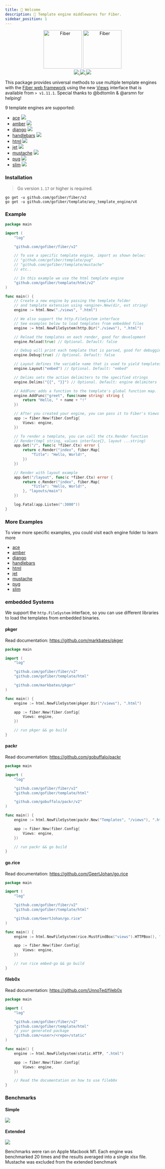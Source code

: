 ```yaml
---
title: 👋 Welcome
description: 🧬 Template engine middlewares for Fiber.
sidebar_position: 1
---
```



<p align="center">
  <img height="125" alt="Fiber" src="https://raw.githubusercontent.com/gofiber/template/master/.github/logo-dark.svg#gh-dark-mode-only"/>
  <img height="125" alt="Fiber" src="https://raw.githubusercontent.com/gofiber/template/master/.github/logo.svg#gh-light-mode-only" />
  <br/>

  <a href="https://pkg.go.dev/github.com/gofiber/template?tab=doc">
    <img src="https://img.shields.io/badge/%F0%9F%93%9A%20godoc-pkg-00ACD7.svg?color=00ACD7&style=flat"/>
  </a>
  <a href="https://goreportcard.com/report/github.com/gofiber/template">
    <img src="https://img.shields.io/badge/%F0%9F%93%9D%20goreport-A%2B-75C46B"/>
  </a>
  <a href="https://gofiber.io/discord">
    <img src="https://img.shields.io/discord/704680098577514527?style=flat&label=%F0%9F%92%AC%20discord&color=00ACD7"/>
  </a>
</p>

This package provides universal methods to use multiple template engines with the [Fiber web framework](https://github.com/gofiber/fiber) using the new [Views](https://godoc.org/github.com/gofiber/fiber#Views) interface that is available from `> v1.11.1`. Special thanks to @bdtomlin & @arsmn for helping!

9 template engines are supported:
- [ace](./ace/README.md) <a href="https://github.com/gofiber/template/actions?query=workflow%3A%22Tests+Ace%22"> <img src="https://img.shields.io/github/actions/workflow/status/gofiber/template/test-ace.yml?branch=master&label=%F0%9F%A7%AA%20&style=flat&color=75C46B"/></a> 
- [amber](./amber/README.md) <a href="https://github.com/gofiber/template/actions?query=workflow%3A%22Tests+Amber%22"> <img src="https://img.shields.io/github/actions/workflow/status/gofiber/template/test-amber.yml?branch=master&label=%F0%9F%A7%AA%20&style=flat&color=75C46B"/></a>
- [django](./django/README.md) <a href="https://github.com/gofiber/template/actions?query=workflow%3A%22Tests+Django%22"> <img src="https://img.shields.io/github/actions/workflow/status/gofiber/template/test-django.yml?branch=master&label=%F0%9F%A7%AA%20&style=flat&color=75C46B"/></a> 
- [handlebars](./handlebars/README.md) <a href="https://github.com/gofiber/template/actions?query=workflow%3A%22Tests+Handlebars%22"> <img src="https://img.shields.io/github/actions/workflow/status/gofiber/template/test-handlebars.yml?branch=master&label=%F0%9F%A7%AA%20&style=flat&color=75C46B"/></a>
- [html](./html/README.md) <a href="https://github.com/gofiber/template/actions?query=workflow%3A%22Tests+Html%22"> <img src="https://img.shields.io/github/actions/workflow/status/gofiber/template/test-html.yml?branch=master&label=%F0%9F%A7%AA%20&style=flat&color=75C46B"/> </a>
- [jet](./jet/README.md) <a href="https://github.com/gofiber/template/actions?query=workflow%3A%22Tests+Jet%22"> <img src="https://img.shields.io/github/actions/workflow/status/gofiber/template/test-jet.yml?branch=master&label=%F0%9F%A7%AA%20&style=flat&color=75C46B"/></a>
- [mustache](./mustache/README.md) <a href="https://github.com/gofiber/template/actions?query=workflow%3A%22Tests+Mustache%22"> <img src="https://img.shields.io/github/actions/workflow/status/gofiber/template/test-mustache.yml?branch=master&label=%F0%9F%A7%AA%20&style=flat&color=75C46B"/></a>
- [pug](./pug/README.md) <a href="https://github.com/gofiber/template/actions?query=workflow%3A%22Tests+Pug%22"> <img src="https://img.shields.io/github/actions/workflow/status/gofiber/template/test-pug.yml?branch=master&label=%F0%9F%A7%AA%20&style=flat&color=75C46B"/></a>
- [slim](./slim/README.md) <a href="https://github.com/gofiber/template/actions?query=workflow%3A%22Tests+Slim%22"> <img src="https://img.shields.io/github/actions/workflow/status/gofiber/template/test-slim.yml?branch=master&label=%F0%9F%A7%AA%20&style=flat&color=75C46B"/></a>

### Installation
> Go version `1.17` or higher is required.

```
go get -u github.com/gofiber/fiber/v2
go get -u github.com/gofiber/template/any_template_engine/vX
```

### Example
```go
package main

import (
	"log"

	"github.com/gofiber/fiber/v2"

	// To use a specific template engine, import as shown below:
	// "github.com/gofiber/template/pug"
	// "github.com/gofiber/template/mustache"
	// etc..

	// In this example we use the html template engine
	"github.com/gofiber/template/html/v2"
)

func main() {
	// Create a new engine by passing the template folder
	// and template extension using <engine>.New(dir, ext string)
	engine := html.New("./views", ".html")

  	// We also support the http.FileSystem interface
	// See examples below to load templates from embedded files
	engine := html.NewFileSystem(http.Dir("./views"), ".html")

	// Reload the templates on each render, good for development
	engine.Reload(true) // Optional. Default: false

	// Debug will print each template that is parsed, good for debugging
	engine.Debug(true) // Optional. Default: false

	// Layout defines the variable name that is used to yield templates within layouts
	engine.Layout("embed") // Optional. Default: "embed"

	// Delims sets the action delimiters to the specified strings
	engine.Delims("{{", "}}") // Optional. Default: engine delimiters

	// AddFunc adds a function to the template's global function map.
	engine.AddFunc("greet", func(name string) string {
		return "Hello, " + name + "!"
	})

	// After you created your engine, you can pass it to Fiber's Views Engine
	app := fiber.New(fiber.Config{
		Views: engine,
	})

	// To render a template, you can call the ctx.Render function
	// Render(tmpl string, values interface{}, layout ...string)
	app.Get("/", func(c *fiber.Ctx) error {
		return c.Render("index", fiber.Map{
			"Title": "Hello, World!",
		})
	})

	// Render with layout example
	app.Get("/layout", func(c *fiber.Ctx) error {
		return c.Render("index", fiber.Map{
			"Title": "Hello, World!",
		}, "layouts/main")
	})

	log.Fatal(app.Listen(":3000"))
}

```

### More Examples

To view more specific examples, you could visit each engine folder to learn more
- [ace](./ace/README.md)
- [amber](./amber/README.md)
- [django](./django/README.md)
- [handlebars](./handlebars/README.md)
- [html](./html/README.md)
- [jet](./jet/README.md)
- [mustache](./mustache/README.md)
- [pug](./pug/README.md)
- [slim](./slim/README.md)


### embedded Systems

We support the `http.FileSystem` interface, so you can use different libraries to load the templates from embedded binaries.

#### pkger
Read documentation: https://github.com/markbates/pkger

```go
package main

import (
	"log"

	"github.com/gofiber/fiber/v2"
	"github.com/gofiber/template/html"

	"github.com/markbates/pkger"
)

func main() {
	engine := html.NewFileSystem(pkger.Dir("/views"), ".html")

	app := fiber.New(fiber.Config{
		Views: engine,
	})

	// run pkger && go build
}
```
#### packr
Read documentation: https://github.com/gobuffalo/packr

```go
package main

import (
	"log"

	"github.com/gofiber/fiber/v2"
	"github.com/gofiber/template/html"

	"github.com/gobuffalo/packr/v2"
)

func main() {
	engine := html.NewFileSystem(packr.New("Templates", "/views"), ".html")

	app := fiber.New(fiber.Config{
		Views: engine,
	})

	// run packr && go build
}
```
#### go.rice
Read documentation: https://github.com/GeertJohan/go.rice

```go
package main

import (
	"log"

	"github.com/gofiber/fiber/v2"
	"github.com/gofiber/template/html"

	"github.com/GeertJohan/go.rice"
)

func main() {
	engine := html.NewFileSystem(rice.MustFindBox("views").HTTPBox(), ".html")

	app := fiber.New(fiber.Config{
		Views: engine,
	})

	// run rice embed-go && go build
}

```
#### fileb0x
Read documentation: https://github.com/UnnoTed/fileb0x

```go
package main

import (
	"log"

	"github.com/gofiber/fiber/v2"
	"github.com/gofiber/template/html"
	// your generated package
	"github.com/<user>/<repo>/static"
)

func main() {
	engine := html.NewFileSystem(static.HTTP, ".html")

	app := fiber.New(fiber.Config{
		Views: engine,
	})

	// Read the documentation on how to use fileb0x
}
```


### Benchmarks

#### Simple
![](https://raw.githubusercontent.com/gofiber/template/master/.github/data/Simple-TimeperOperation.png)

#### Extended
![](https://raw.githubusercontent.com/gofiber/template/master/.github/data/Extended-TimeperOperation.png)

Benchmarks were ran on Apple Macbook M1. Each engine was benchmarked 20 times and the results averaged into a single xlsx file. Mustache was excluded from the extended benchmark
